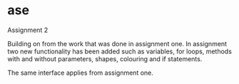 # ase
Assignment 2

Building on from the work that was done in assignment one. In assignment two new functionality has been added such as variables,
for loops, methods with and without parameters, shapes, colouring and if statements.

The same interface applies from assignment one. 


